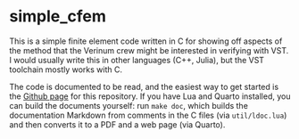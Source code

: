 # simple_cfem

This is a simple finite element code written in C for showing off
aspects of the method that the Verinum crew might be interested in
verifying with VST.  I would usually write this in other languages
(C++, Julia), but the VST toolchain mostly works with C.

The code is documented to be read, and the easiest way to get started is
the [Github page](https://bindel-group.github.io/simple_cfem/) for this
repository.  If you have Lua and Quarto installed, you can build the
documents yourself: run `make doc`, which builds the documentation
Markdown from comments in the C files (via `util/ldoc.lua`) and then
converts it to a PDF and a web page (via Quarto).

